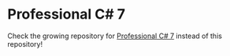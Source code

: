 # Professional C# 7

Check the growing repository for [Professional C# 7](https://github.com/ProfessionalCSharp/ProfessionalCSharp7) instead of this repository!
